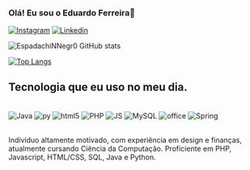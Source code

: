 
### Olá! Eu sou o Eduardo Ferreira👋


[![Instagram](https://img.shields.io/badge/Instagram-E4405F?style=for-the-badge&logo=instagram&logoColor=white)](https://www.instagram.com/eduardo_s.gomesf/)
[![Linkedin](https://img.shields.io/badge/LinkedIn-0077B5?style=for-the-badge&logo=linkedin&logoColor=white)](https://www.linkedin.com/in/eduardo-santos-gomes-ferreira-711ba2257/)

![EspadachiNNegr0 GitHub stats](https://github-readme-stats.vercel.app/api?username=EspadachiNNegr0&show_icons=true&theme=dracula)

[![Top Langs](https://github-readme-stats.vercel.app/api/top-langs/?username=EspadachiNNegr0&layout=donut)](https://github.com/anuraghazra/github-readme-stats)

## Tecnologia que eu uso no meu dia.

<div style="display: inline_block"></br>
<img align="center" alt="Java" src="https://img.shields.io/badge/Java-ED8B00?style=for-the-badge&logo=openjdk&logoColor=white">
<img align="center" alt="py" src="https://img.shields.io/badge/Python-14354C?style=for-the-badge&logo=python&logoColor=white">
<img align="center" alt="html5" src="https://img.shields.io/badge/HTML5-E34F26?style=for-the-badge&logo=html5&logoColor=white">
<img align="center" alt="PHP" src="https://img.shields.io/badge/PHP-777BB4?style=for-the-badge&logo=php&logoColor=white">
<img align="center" alt="JS" src="https://img.shields.io/badge/JavaScript-323330?style=for-the-badge&logo=javascript&logoColor=F7DF1E">
<img align="center" alt="MySQL" src="https://img.shields.io/badge/MySQL-00000F?style=for-the-badge&logo=mysql&logoColor=white">
<img align="center" alt="office" src="https://img.shields.io/badge/Microsoft_Office-D83B01?style=for-the-badge&logo=microsoft-office&logoColor=white">
<img align="center" alt="Spring" src="https://img.shields.io/badge/Spring-6DB33F?style=for-the-badge&logo=spring&logoColor=white">
</div></br>

Indivíduo altamente motivado, com experiência em design e finanças, atualmente cursando Ciência da Computação. Proficiente em PHP, Javascript, HTML/CSS, SQL, Java e Python.

